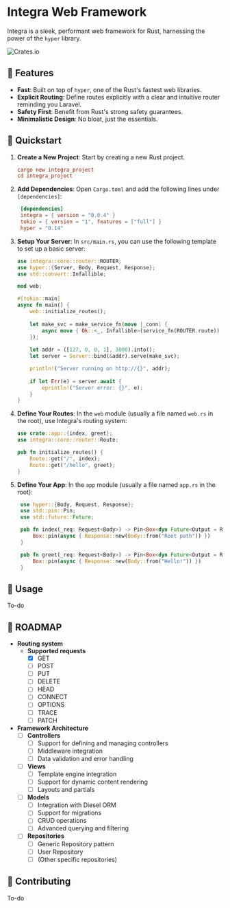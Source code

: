 
# Integra Web Framework

Integra is a sleek, performant web framework for Rust, harnessing the power of the `hyper` library.

![Crates.io](https://img.shields.io/crates/v/integra) 

## 🌟 Features

- **Fast**: Built on top of `hyper`, one of the Rust's fastest web libraries.
- **Explicit Routing**: Define routes explicitly with a clear and intuitive router reminding you Laravel.
- **Safety First**: Benefit from Rust's strong safety guarantees.
- **Minimalistic Design**: No bloat, just the essentials.

## 🚀 Quickstart

1. **Create a New Project**: Start by creating a new Rust project.
   ```toml
   cargo new integra_project
   cd integra_project
   ```

2. **Add Dependencies**: Open `Cargo.toml` and add the following lines under `[dependencies]`:
   ```toml
    [dependencies]
    integra = { version = "0.0.4" }
    tokio = { version = "1", features = ["full"] }
    hyper = "0.14"
   ```

3. **Setup Your Server**: In `src/main.rs`, you can use the following template to set up a basic server:
   ```rust
   use integra::core::router::ROUTER;
   use hyper::{Server, Body, Request, Response};
   use std::convert::Infallible;
   
   mod web;
   
   #[tokio::main]
   async fn main() {
       web::initialize_routes();
       
       let make_svc = make_service_fn(move |_conn| {
           async move { Ok::<_, Infallible>(service_fn(ROUTER.route)) }
       });
       
       let addr = ([127, 0, 0, 1], 3000).into();
       let server = Server::bind(&addr).serve(make_svc);

       println!("Server running on http://{}", addr);
       
       if let Err(e) = server.await {
           eprintln!("Server error: {}", e);
       }
   }
   ```

4. **Define Your Routes**: In the `web` module (usually a file named `web.rs` in the root), use Integra's routing system:
   ```rust
   use crate::app::{index, greet};
   use integra::core::router::Route;

   pub fn initialize_routes() {
       Route::get("/", index);
       Route::get("/hello", greet);
   }
   ```

4. **Define Your App**: In the `app` module (usually a file named `app.rs` in the root):
   ```rust
    use hyper::{Body, Request, Response};
    use std::pin::Pin;
    use std::future::Future;

    pub fn index(_req: Request<Body>) -> Pin<Box<dyn Future<Output = Response<Body>> + Send>> {
        Box::pin(async { Response::new(Body::from("Root path")) })
    }

    pub fn greet(_req: Request<Body>) -> Pin<Box<dyn Future<Output = Response<Body>> + Send>> {
        Box::pin(async { Response::new(Body::from("Hello!")) })
    }
   ```

## 📘 Usage

To-do

## 🎯 ROADMAP 

- **Routing system**
  - **Supported requests**
    - [x] GET
    - [ ] POST
    - [ ] PUT
    - [ ] DELETE
    - [ ] HEAD
    - [ ] CONNECT
    - [ ] OPTIONS
    - [ ] TRACE
    - [ ] PATCH

- **Framework Architecture**
  - [ ] **Controllers**
    - ☐ Support for defining and managing controllers
    - ☐ Middleware integration
    - ☐ Data validation and error handling
  - [ ] **Views**
    - ☐ Template engine integration
    - ☐ Support for dynamic content rendering
    - ☐ Layouts and partials
  - [ ] **Models**
    - ☐ Integration with Diesel ORM
    - ☐ Support for migrations
    - ☐ CRUD operations
    - ☐ Advanced querying and filtering
  - [ ] **Repositories**
    - ☐ Generic Repository pattern
    - ☐ User Repository
    - ☐ (Other specific repositories)

## 🤝 Contributing

To-do

